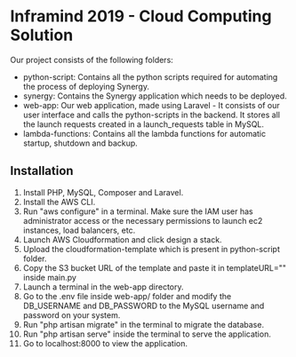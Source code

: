 # Inframind 2019 - Cloud Computing Solution

Our project consists of the following folders:
- python-script: Contains all the python scripts required for automating the process of deploying Synergy.
- synergy: Contains the Synergy application which needs to be deployed.
- web-app: Our web application, made using Laravel - It consists of our user interface and calls the python-scripts in the backend. It stores all the launch requests created in a launch_requests table in MySQL.
- lambda-functions: Contains all the lambda functions for automatic startup, shutdown and backup.

## Installation

1. Install PHP, MySQL, Composer and Laravel.
2. Install the AWS CLI.
3. Run "aws configure" in a terminal. Make sure the IAM user has administrator access or the necessary permissions to launch ec2 instances, load balancers, etc.
4. Launch AWS Cloudformation and click design a stack.
5. Upload the cloudformation-template which is present in python-script folder.
6. Copy the S3 bucket URL of the template and paste it in templateURL="" inside main.py
7. Launch a terminal in the web-app directory.
8. Go to the .env file inside web-app/ folder and modify the DB_USERNAME and DB_PASSWORD to the MySQL username and password on your system.
9. Run "php artisan migrate" in the terminal to migrate the database.
10. Run "php artisan serve" inside the terminal to serve the application.
11. Go to localhost:8000 to view the application.